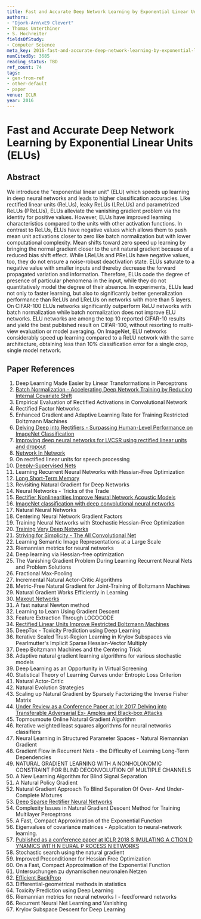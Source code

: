 ```yaml
---
title: Fast and Accurate Deep Network Learning by Exponential Linear Units (ELUs)
authors:
- "Djork-Arn\xE9 Clevert"
- Thomas Unterthiner
- S. Hochreiter
fieldsOfStudy:
- Computer Science
meta_key: 2016-fast-and-accurate-deep-network-learning-by-exponential-linear-units-elus
numCitedBy: 3685
reading_status: TBD
ref_count: 74
tags:
- gen-from-ref
- other-default
- paper
venue: ICLR
year: 2016
---
```


# Fast and Accurate Deep Network Learning by Exponential Linear Units (ELUs)

## Abstract

We introduce the "exponential linear unit" (ELU) which speeds up learning in deep neural networks and leads to higher classification accuracies. Like rectified linear units (ReLUs), leaky ReLUs (LReLUs) and parametrized ReLUs (PReLUs), ELUs alleviate the vanishing gradient problem via the identity for positive values. However, ELUs have improved learning characteristics compared to the units with other activation functions. In contrast to ReLUs, ELUs have negative values which allows them to push mean unit activations closer to zero like batch normalization but with lower computational complexity. Mean shifts toward zero speed up learning by bringing the normal gradient closer to the unit natural gradient because of a reduced bias shift effect. While LReLUs and PReLUs have negative values, too, they do not ensure a noise-robust deactivation state. ELUs saturate to a negative value with smaller inputs and thereby decrease the forward propagated variation and information. Therefore, ELUs code the degree of presence of particular phenomena in the input, while they do not quantitatively model the degree of their absence. In experiments, ELUs lead not only to faster learning, but also to significantly better generalization performance than ReLUs and LReLUs on networks with more than 5 layers. On CIFAR-100 ELUs networks significantly outperform ReLU networks with batch normalization while batch normalization does not improve ELU networks. ELU networks are among the top 10 reported CIFAR-10 results and yield the best published result on CIFAR-100, without resorting to multi-view evaluation or model averaging. On ImageNet, ELU networks considerably speed up learning compared to a ReLU network with the same architecture, obtaining less than 10% classification error for a single crop, single model network.

## Paper References

1. Deep Learning Made Easier by Linear Transformations in Perceptrons
2. [Batch Normalization - Accelerating Deep Network Training by Reducing Internal Covariate Shift](2015-batch-normalization-accelerating-deep-network-training-by-reducing-internal-covariate-shift)
3. Empirical Evaluation of Rectified Activations in Convolutional Network
4. Rectified Factor Networks
5. Enhanced Gradient and Adaptive Learning Rate for Training Restricted Boltzmann Machines
6. [Delving Deep into Rectifiers - Surpassing Human-Level Performance on ImageNet Classification](2015-delving-deep-into-rectifiers-surpassing-human-level-performance-on-imagenet-classification)
7. [Improving deep neural networks for LVCSR using rectified linear units and dropout](2013-improving-deep-neural-networks-for-lvcsr-using-rectified-linear-units-and-dropout)
8. [Network In Network](2014-network-in-network)
9. On rectified linear units for speech processing
10. [Deeply-Supervised Nets](2015-deeply-supervised-nets)
11. Learning Recurrent Neural Networks with Hessian-Free Optimization
12. [Long Short-Term Memory](1997-long-short-term-memory)
13. Revisiting Natural Gradient for Deep Networks
14. Neural Networks - Tricks of the Trade
15. [Rectifier Nonlinearities Improve Neural Network Acoustic Models](2013-rectifier-nonlinearities-improve-neural-network-acoustic-models)
16. [ImageNet classification with deep convolutional neural networks](2012-alexnet.md)
17. Natural Neural Networks
18. Centering Neural Network Gradient Factors
19. Training Neural Networks with Stochastic Hessian-Free Optimization
20. [Training Very Deep Networks](2015-training-very-deep-networks)
21. [Striving for Simplicity - The All Convolutional Net](2015-striving-for-simplicity-the-all-convolutional-net)
22. Learning Semantic Image Representations at a Large Scale
23. Riemannian metrics for neural networks
24. Deep learning via Hessian-free optimization
25. The Vanishing Gradient Problem During Learning Recurrent Neural Nets and Problem Solutions
26. Fractional Max-Pooling
27. Incremental Natural Actor-Critic Algorithms
28. Metric-Free Natural Gradient for Joint-Training of Boltzmann Machines
29. Natural Gradient Works Efficiently in Learning
30. [Maxout Networks](2013-maxout-networks)
31. A fast natural Newton method
32. Learning to Learn Using Gradient Descent
33. Feature Extraction Through LOCOCODE
34. [Rectified Linear Units Improve Restricted Boltzmann Machines](2010-rectified-linear-units-improve-restricted-boltzmann-machines)
35. DeepTox - Toxicity Prediction using Deep Learning
36. Iterative Scaled Trust-Region Learning in Krylov Subspaces via Pearlmutter's Implicit Sparse Hessian-Vector Multiply
37. Deep Boltzmann Machines and the Centering Trick
38. Adaptive natural gradient learning algorithms for various stochastic models
39. Deep Learning as an Opportunity in Virtual Screening
40. Statistical Theory of Learning Curves under Entropic Loss Criterion
41. Natural Actor-Critic
42. Natural Evolution Strategies
43. Scaling up Natural Gradient by Sparsely Factorizing the Inverse Fisher Matrix
44. [Under Review as a Conference Paper at Iclr 2017 Delving into Transferable Adversarial Ex- Amples and Black-box Attacks](2016-under-review-as-a-conference-paper-at-iclr-2017-delving-into-transferable-adversarial-ex-amples-and-black-box-attacks)
45. Topmoumoute Online Natural Gradient Algorithm
46. Iterative weighted least squares algorithms for neural networks classifiers
47. Neural Learning in Structured Parameter Spaces - Natural Riemannian Gradient
48. Gradient Flow in Recurrent Nets - the Difficulty of Learning Long-Term Dependencies
49. NATURAL GRADIENT LEARNING WITH A NONHOLONOMIC CONSTRAINT FOR BLIND DECONVOLUTION OF MULTIPLE CHANNELS
50. A New Learning Algorithm for Blind Signal Separation
51. A Natural Policy Gradient
52. Natural Gradient Approach To Blind Separation Of Over- And Under-Complete Mixtures
53. [Deep Sparse Rectifier Neural Networks](2011-deep-sparse-rectifier-neural-networks)
54. Complexity Issues in Natural Gradient Descent Method for Training Multilayer Perceptrons
55. A Fast, Compact Approximation of the Exponential Function
56. Eigenvalues of covariance matrices - Application to neural-network learning.
57. [Published as a conference paper at ICLR 2018 S IMULATING A CTION D YNAMICS WITH N EURAL P ROCESS N ETWORKS](2018-published-as-a-conference-paper-at-iclr-2018-s-imulating-a-ction-d-ynamics-with-n-eural-p-rocess-n-etworks)
58. Stochastic search using the natural gradient
59. Improved Preconditioner for Hessian Free Optimization
60. On a Fast, Compact Approximation of the Exponential Function
61. Untersuchungen zu dynamischen neuronalen Netzen
62. [Efficient BackProp](2012-efficient-backprop)
63. Differential-geometrical methods in statistics
64. Toxicity Prediction using Deep Learning
65. Riemannian metrics for neural networks I - feedforward networks
66. Recurrent Neural Net Learning and Vanishing
67. Krylov Subspace Descent for Deep Learning
